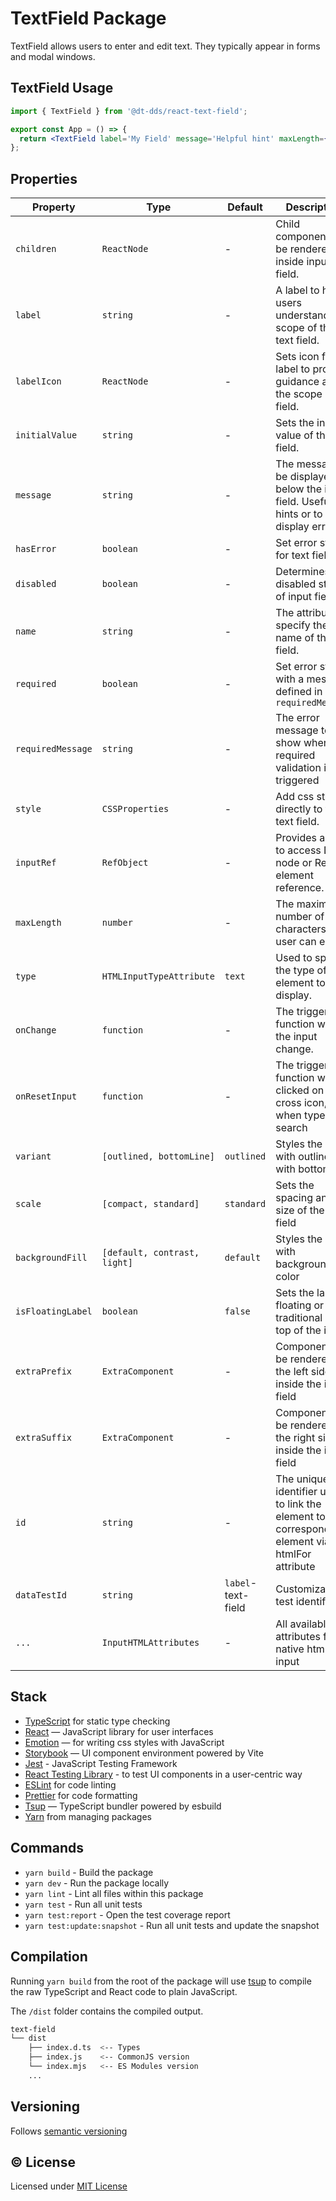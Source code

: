 # TextField Package

TextField allows users to enter and edit text. They typically appear in forms and modal windows.

## TextField Usage

```jsx
import { TextField } from '@dt-dds/react-text-field';

export const App = () => {
  return <TextField label='My Field' message='Helpful hint' maxLength={40} />;
};
```

## Properties

| Property          | Type                         | Default    | Description                                                                                           |
| ----------------- | ---------------------------- | ---------- | ----------------------------------------------------------------------------------------------------- |
| `children`        | `ReactNode`                  | -          | Child components to be rendered inside input field.                                                   |
| `label`           | `string`                     | -          | A label to help users understand the scope of the text field.                                         |
| `labelIcon`       | `ReactNode`                  | -          | Sets icon for label to provide guidance about the scope of the field.                            |
| `initialValue`    | `string`                     | -          | Sets the initial value of the text field.                                                             |
| `message`         | `string`                     | -          | The message to be displayed below the input field. Useful for hints or to display errors.             |
| `hasError`        | `boolean`                    | -          | Set error state for text field.                                                                       |
| `disabled`        | `boolean`                    | -          | Determines the disabled state of input field.                                                         |
| `name`            | `string`                     | -          | The attribute to specify the name of the text field.                                                  |
| `required`        | `boolean`                    | -          | Set error state with a message defined in `requiredMessage`                                           |
| `requiredMessage` | `string`                     | -          | The error message to show when the required validation is triggered                                   |
| `style`           | `CSSProperties`              | -          | Add css style directly to the text field.                                                             |
| `inputRef`        | `RefObject`                  | -          | Provides a way to access DOM node or React element reference.                                         |
| `maxLength`       | `number`                     | -          | The maximum number of characters that user can enter.                                                 |
| `type`            | `HTMLInputTypeAttribute`     | `text`     | Used to specify the type of element to display.                                                       |
| `onChange`        | `function`                   | -          | The triggered function when the input change.                                                         |
| `onResetInput`    | `function`                   | -          | The triggered function when clicked on the cross icon, when type is search                            |
| `variant`         | `[outlined, bottomLine]`     | `outlined` | Styles the input with outlined or with bottom line                                                    |
| `scale`           | `[compact, standard]`        | `standard` | Sets the spacing and size of the text field                                                               |
| `backgroundFill`  | `[default, contrast, light]` | `default`  | Styles the input with background color                                                                |
| `isFloatingLabel` | `boolean`                    | `false`    | Sets the label floating or traditional on top of the input                                            |
| `extraPrefix`     | `ExtraComponent`             | -          | Component to be rendered on the left side inside the input field                                      |
| `extraSuffix`     | `ExtraComponent`             | -          | Component to be rendered on the right side inside the input field                                     |
| `id`              | `string`                     | -          | The unique identifier used to link the element to the corresponding element via the htmlFor attribute |
| `dataTestId`      | `string`                     | `label`-text-field | Customizable test identifier                                                                  |
| `...`             | `InputHTMLAttributes`        | -          | All available attributes from native html input                                                       |

## Stack

- [TypeScript](https://www.typescriptlang.org/) for static type checking
- [React](https://reactjs.org/) — JavaScript library for user interfaces
- [Emotion](https://emotion.sh/docs/introduction) — for writing css styles with JavaScript
- [Storybook](https://storybook.js.org/) — UI component environment powered by Vite
- [Jest](https://jestjs.io/) - JavaScript Testing Framework
- [React Testing Library](https://testing-library.com/) - to test UI components in a user-centric way
- [ESLint](https://eslint.org/) for code linting
- [Prettier](https://prettier.io) for code formatting
- [Tsup](https://github.com/egoist/tsup) — TypeScript bundler powered by esbuild
- [Yarn](https://yarnpkg.com/) from managing packages

## Commands

- `yarn build` - Build the package
- `yarn dev` - Run the package locally
- `yarn lint` - Lint all files within this package
- `yarn test` - Run all unit tests
- `yarn test:report` - Open the test coverage report
- `yarn test:update:snapshot` - Run all unit tests and update the snapshot

## Compilation

Running `yarn build` from the root of the package will use [tsup](https://tsup.egoist.dev/) to compile the raw TypeScript and React code to plain JavaScript.

The `/dist` folder contains the compiled output.

```bash
text-field
└── dist
    ├── index.d.ts  <-- Types
    ├── index.js    <-- CommonJS version
    └── index.mjs   <-- ES Modules version
    ...
```

## Versioning

Follows [semantic versioning](https://semver.org/)

## &copy; License

Licensed under [MIT License](LICENSE.md)
